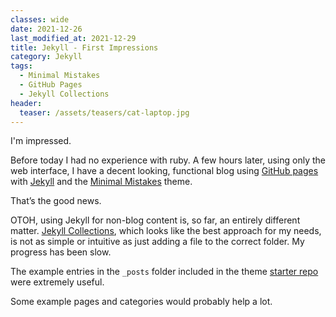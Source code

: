 ```yaml
---
classes: wide
date: 2021-12-26
last_modified_at: 2021-12-29
title: Jekyll - First Impressions
category: Jekyll
tags:
  - Minimal Mistakes
  - GitHub Pages
  - Jekyll Collections
header:
  teaser: /assets/teasers/cat-laptop.jpg
---
```


I'm impressed.

Before today I had no experience with ruby. A few hours later, using only the web interface, I have a decent looking, functional blog using [GitHub pages](https://pages.github.com) with [Jekyll](https://jekyllrb.com) and the [Minimal Mistakes](https://mmistakes.github.io/minimal-mistakes/) theme.

That’s the good news.

OTOH, using Jekyll for non-blog content is, so far, an entirely different matter. [Jekyll Collections](https://jekyllrb.com/docs/collections/), which looks like the best approach for my needs, is not as simple or intuitive as just adding a file to the correct folder. My progress has been slow. 

The example entries in the `_posts` folder included in the theme [starter repo](https://github.com/mmistakes/mm-github-pages-starter/generate) were extremely useful. 

Some example pages and categories would probably help a lot. 
